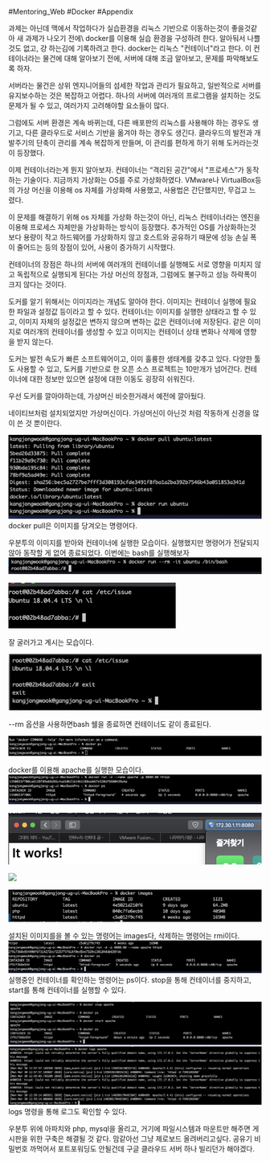 #Mentoring_Web #Docker #Appendix

과제는 아닌데 맥에서 작업하다가 실습환경을 리눅스 기반으로 이동하는것이 좋을것같아 새 과제가 나오기 전에\ docker를 이용해 실습 환경을 구성하려 한다. 알아둬서 나쁠것도 없고, 걍 하는김에 기록하려고 한다.
docker는 리눅스 "컨테이너"라고 한다. 이 컨테이너라는 물건에 대해 알아보기 전에, 서버에
대해 조금 알아보고, 문제를 파악해보도록 하자.

서버라는 물건은 상위 엔지니어들의 섬세한 작업과 관리가 필요하고, 일반적으로 서버를 유지보수하는 것은 복잡하고 어렵다. 하나의 서버에 여러개의 프로그램을 설치하는 것도 문제가 될 수 있고, 여러가지 고려해야할 요소들이 많다.

그럼에도 서버 환경은 계속 바뀌는데, 다른 배포판의 리눅스를 사용해야 하는 경우도 생기고, 다른 클라우드로 서비스 기반을 옮겨야 하는 경우도 생긴다. 클라우드의 발전과 개발주기의 단축이 관리를 계속 복잡하게 만들며, 이 관리를 편하게 하기 위해 도커라는것이 등장했다. 

이제 컨테이너라는게 뭔지 알아보자. 컨테이너는 “격리된 공간"에서 "프로세스”가 동작하는 기술이다. 지금까지 가상화는 OS를 주로 가상화하였다. VMware나 VirtualBox등의 가상 머신을 이용해 os 자체를 가상화해 사용했고, 사용법은 간단했지만, 무겁고 느렸다. 

이 문제를 해결하기 위해 os 자체를 가상화 하는것이 아닌, 리눅스 컨테이너라는 엔진을 이용해 프로세스 자체만을 가상화하는 방식이 등장했다.  추가적인 OS를 가상화하는것보다 용량이 작고 하드웨어를 가상화하지 않고 호스트와 공유하기 때문에 성능 손실 폭이 줄어드는 등의 장점이 있어, 사용이 증가하기 시작했다.

컨테이너의 장점은 하나의 서버에 여러개의 컨테이너를 실행해도 서로 영향을 미치지 않고 독립적으로 실행되게 된다는 가상 머신의 장점과, 그럼에도 불구하고 성능 하락폭이 크지 않다는 것이다.

도커를 알기 위해서는 이미지라는 개념도 알아야 한다. 이미지는 컨테이너 실행에 필요한 파일과 설정값 등이라고 할 수 있다. 컨테이너는 이미지를 실행한 상태라고 할 수 있고, 이미지 자체의 설정값은 변하지 않으며 변하는 값은 컨테이너에 저장된다. 같은 이미지로 여러개의 컨테이너를 생성할 수 있고 이미지는 컨테이너 상태 변화나 삭제에 영향을 받지 않는다. 

도커는 발전 속도가 빠른 소프트웨어이고, 이미 훌륭한 생태계를 갖추고 있다. 다양한 툴도 사용할 수 있고, 도커를 기반으로 한 오픈 소스 프로젝트는 10만개가 넘어간다. 컨테이너에 대한 정보만 있으면 설정에 대한 이동도 굉장히 쉬워진다.

우선 도커를 깔아야하는데, 가상머신 비슷한거래서 예전에 깔아뒀다.


네이티브처럼 설치되었지만 가상머신이다. 가상머신이 아닌것 처럼 작동하게 신경을 많이 쓴 것 뿐이란다.

![](./img/01-1.png)
docker pull은 이미지를 당겨오는 명령어다.

우분투의 이미지를 받아와 컨테이너에 실행한 모습이다. 실행했지만 명령어가 전달되지 않아 동작할 게 없어 종료되었다. 이번에는 bash를 실행해보자
![](./img/01-2.png)

![](./img/01-3.png)

잘 굴러가고 계시는 모습이다. 

![](./img/01-4.png)

--rm 옵션을 사용하면bash 쉘을 종료하면 컨테이너도 같이 종료된다.

![](./img/01-5.png)

docker를 이용해 apache를 실행한 모습이다.
![](./img/01-6.png)

![](./img/01-7.png)

![](./img/01-8.png)

![](./img/01-9.png)

설치된 이미지를을 볼 수 있는 명령어는  images다, 삭제하는 명령어는 rmi이다.
![](./img/01-10.png)
실행중인 컨테이너를 확인하는 명령어는 ps이다. stop을 통해 컨테이너를 중지하고, start를 통해 컨테이너를 실행할 수 있다.

![](./img/01-11.png)
![](./img/01-12.png)
logs 명령을 통해 로그도 확인할 수 있다.

우분투 위에 아파치와 php, mysql을 올리고, 거기에 파일시스템과 마운트만 해주면 게시판을 위한 구축은 해결될 것 같다. 맘같아선 그냥 제로보드 올려버리고싶다. 공유기 비밀번호 까먹어서 포트포워딩도 안될건데 구글 클라우드 서버 하나 빌리던가 해야겠다.
